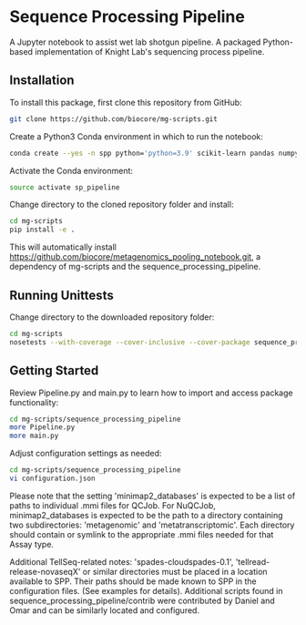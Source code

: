 # Sequence Processing Pipeline

A Jupyter notebook to assist wet lab shotgun pipeline.
A packaged Python-based implementation of Knight Lab's sequencing process pipeline.

## Installation

To install this package, first clone this repository from GitHub:

```bash
git clone https://github.com/biocore/mg-scripts.git
```

Create a Python3 Conda environment in which to run the notebook:

```bash
conda create --yes -n spp python='python=3.9' scikit-learn pandas numpy nose pep8 flake8 matplotlib jupyter notebook 'seaborn>=0.7.1' pip openpyxl 'seqtk>=1.4' click scipy fastq-pair
```

Activate the Conda environment:

```bash
source activate sp_pipeline
```

Change directory to the cloned repository folder and install:

```bash
cd mg-scripts
pip install -e .
```

This will automatically install https://github.com/biocore/metagenomics_pooling_notebook.git, a dependency of mg-scripts and the sequence_processing_pipeline.

## Running Unittests

Change directory to the downloaded repository folder:

```bash
cd mg-scripts
nosetests --with-coverage --cover-inclusive --cover-package sequence_processing_pipeline
```

## Getting Started

Review Pipeline.py and main.py to learn how to import and access package functionality:

```bash
cd mg-scripts/sequence_processing_pipeline
more Pipeline.py
more main.py
```

Adjust configuration settings as needed:

```bash
cd mg-scripts/sequence_processing_pipeline
vi configuration.json
```

Please note that the setting 'minimap2_databases' is expected to be a list of paths to individual .mmi files for QCJob.
For NuQCJob, minimap2_databases is expected to be the path to a directory containing two subdirectories: 'metagenomic'
and 'metatranscriptomic'. Each directory should contain or symlink to the appropriate .mmi files needed for that Assay
type.

Additional TellSeq-related notes:
'spades-cloudspades-0.1', 'tellread-release-novaseqX' or similar directories must be placed in a location available to SPP.
Their paths should be made known to SPP in the configuration files. (See examples for details).
Additional scripts found in sequence_processing_pipeline/contrib were contributed by Daniel and Omar and can be similarly located and configured.

